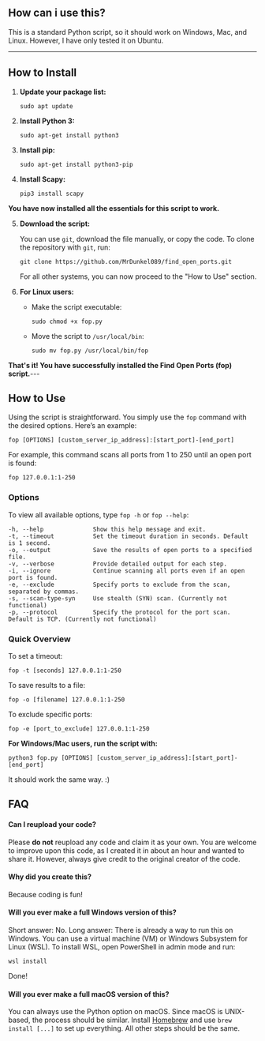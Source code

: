 
## How can i use this?
This is a standard Python script, so it should work on Windows, Mac, and Linux. However, I have only tested it on Ubuntu.


---

## How to Install

1. **Update your package list:**

   ```
   sudo apt update
   ```

2. **Install Python 3:**

   ```
   sudo apt-get install python3
   ```

3. **Install pip:**

   ```
   sudo apt-get install python3-pip
   ```

4. **Install Scapy:**

   ```
   pip3 install scapy
   ```

**You have now installed all the essentials for this script to work.**

5. **Download the script:**

   You can use `git`, download the file manually, or copy the code. To clone the repository with `git`, run:

   ```
   git clone https://github.com/MrDunkel089/find_open_ports.git
   ```

   For all other systems, you can now proceed to the "How to Use" section.

6. **For Linux users:**

   - Make the script executable:

     ```
     sudo chmod +x fop.py
     ```

   - Move the script to `/usr/local/bin`:

     ```
     sudo mv fop.py /usr/local/bin/fop
     ```

**That's it! You have successfully installed the Find Open Ports (fop) script.**---

## How to Use

Using the script is straightforward. You simply use the `fop` command with the desired options. Here’s an example:

```
fop [OPTIONS] [custom_server_ip_address]:[start_port]-[end_port]
```

For example, this command scans all ports from 1 to 250 until an open port is found:

```
fop 127.0.0.1:1-250
```

### Options

To view all available options, type `fop -h` or `fop --help`:

```
-h, --help              Show this help message and exit.
-t, --timeout           Set the timeout duration in seconds. Default is 1 second.
-o, --output            Save the results of open ports to a specified file.
-v, --verbose           Provide detailed output for each step.
-i, --ignore            Continue scanning all ports even if an open port is found.
-e, --exclude           Specify ports to exclude from the scan, separated by commas.
-s, --scan-type-syn     Use stealth (SYN) scan. (Currently not functional)
-p, --protocol          Specify the protocol for the port scan. Default is TCP. (Currently not functional)
```

### Quick Overview

To set a timeout:

```
fop -t [seconds] 127.0.0.1:1-250
```

To save results to a file:

```
fop -o [filename] 127.0.0.1:1-250
```

To exclude specific ports:

```
fop -e [port_to_exclude] 127.0.0.1:1-250
```

**For Windows/Mac users, run the script with:**

```
python3 fop.py [OPTIONS] [custom_server_ip_address]:[start_port]-[end_port]
```

It should work the same way. :)
## FAQ

#### Can I reupload your code?

Please **do not** reupload any code and claim it as your own. You are welcome to improve upon this code, as I created it in about an hour and wanted to share it. However, always give credit to the original creator of the code.

#### Why did you create this?

Because coding is fun!

#### Will you ever make a full Windows version of this?

Short answer: No. Long answer: There is already a way to run this on Windows. You can use a virtual machine (VM) or Windows Subsystem for Linux (WSL). To install WSL, open PowerShell in admin mode and run:

```
wsl install
```

Done!

#### Will you ever make a full macOS version of this?

You can always use the Python option on macOS. Since macOS is UNIX-based, the process should be similar. Install [Homebrew](https://brew.sh/) and use `brew install [...]` to set up everything. All other steps should be the same.

